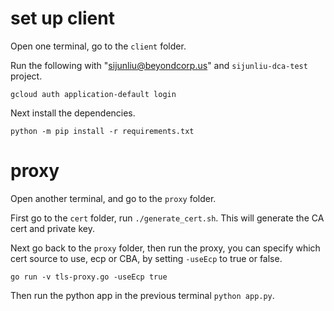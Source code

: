 # set up client

Open one terminal, go to the `client` folder.

Run the following with "sijunliu@beyondcorp.us" and `sijunliu-dca-test` project.

```
gcloud auth application-default login
```

Next install the dependencies.
```
python -m pip install -r requirements.txt
```

# proxy

Open another terminal, and go to the `proxy` folder.

First go to the `cert` folder, run `./generate_cert.sh`. This will generate the CA cert and private key.

Next go back to the `proxy` folder, then run the proxy, you can specify which cert source to use, ecp or CBA, by setting `-useEcp` to true or false.
```
go run -v tls-proxy.go -useEcp true
```

Then run the python app in the previous terminal `python app.py`.




